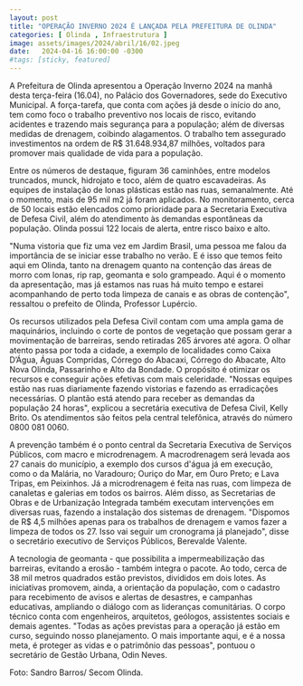 ```yaml
---
layout: post
title: "OPERAÇÃO INVERNO 2024 É LANÇADA PELA PREFEITURA DE OLINDA"
categories: [ Olinda , Infraestrutura ]
image: assets/images/2024/abril/16/02.jpeg
date:   2024-04-16 16:00:00 -0300
#tags: [sticky, featured]
---
```

A Prefeitura de Olinda apresentou a Operação Inverno 2024 na manhã desta terça-feira (16.04), no Palácio dos Governadores, sede do Executivo Municipal. A força-tarefa, que conta com ações já desde o início do ano, tem como foco o trabalho preventivo nos locais de risco, evitando acidentes e trazendo mais segurança para a população; além de diversas medidas de drenagem, coibindo alagamentos. O trabalho tem assegurado investimentos na ordem de R$ 31.648.934,87 milhões, voltados para promover mais qualidade de vida para a população.

Entre os números de destaque, figuram 36 caminhões, entre modelos truncados, munck, hidrojato e toco, além de quatro escavadeiras. As equipes de instalação de lonas plásticas estão nas ruas, semanalmente. Até o momento, mais de 95 mil m2 já foram aplicados. No monitoramento, cerca de 50 locais estão elencados como prioridade para a Secretaria Executiva de Defesa Civil, além do atendimento às demandas espontâneas da população. Olinda possui 122 locais de alerta, entre risco baixo e alto.

"Numa vistoria que fiz uma vez em Jardim Brasil, uma pessoa me falou da importância de se iniciar esse trabalho no verão. E é isso que temos feito aqui em Olinda, tanto na drenagem quanto na contenção das áreas de morro com lonas, rip rap, geomanta e solo grampeado. Aqui é o momento da apresentação, mas já estamos nas ruas há muito tempo e estarei acompanhando de perto toda limpeza de canais e as obras de contenção", ressaltou o prefeito de Olinda, Professor Lupércio.

Os recursos utilizados pela Defesa Civil contam com uma ampla gama de maquinários, incluindo o corte de pontos de vegetação que possam gerar a movimentação de barreiras, sendo retiradas 265 árvores até agora. O olhar atento passa por toda a cidade, a exemplo de localidades como Caixa D’Água, Águas Compridas, Córrego do Abacaxi, Córrego do Abacate, Alto Nova Olinda, Passarinho e Alto da Bondade. O propósito é otimizar os recursos e conseguir ações efetivas com mais celeridade. "Nossas equipes estão nas ruas diariamente fazendo vistorias e fazendo as erradicações necessárias. O plantão está atendo para receber as demandas da população 24 horas", explicou a secretária executiva de Defesa Civil, Kelly Brito. Os atendimentos são feitos pela central telefônica, através do número 0800 081 0060.

A prevenção também é o ponto central da Secretaria Executiva de Serviços Públicos, com macro e microdrenagem. A macrodrenagem será levada aos 27 canais do município, a exemplo dos cursos d'água já em execução, como o da Malária, no Varadouro; Ouriço do Mar, em Ouro Preto; e Lava Tripas, em Peixinhos. Já a microdrenagem é feita nas ruas, com limpeza de canaletas e galerias em todos os bairros. Além disso, as Secretarias de Obras e de Urbanização Integrada também executam intervenções em diversas ruas, fazendo a instalação dos sistemas de drenagem. "Dispomos de R$ 4,5 milhões apenas para os trabalhos de drenagem e vamos fazer a limpeza de todos os 27. Isso vai seguir um cronograma já planejado", disse o secretário executivo de Serviços Públicos, Berevalde Valente.

A tecnologia de geomanta - que possibilita a impermeabilização das barreiras, evitando a erosão - também integra o pacote. Ao todo, cerca de 38 mil metros quadrados estão previstos, divididos em dois lotes. As iniciativas promovem, ainda, a orientação da população, com o cadastro para recebimento de avisos e alertas de desastres, e campanhas educativas, ampliando o diálogo com as lideranças comunitárias. O corpo técnico conta com engenheiros, arquitetos, geólogos, assistentes sociais e demais agentes. "Todas as ações previstas para a operação já estão em curso, seguindo nosso planejamento. O mais importante aqui, e é a nossa meta, é proteger as vidas e o patrimônio das pessoas", pontuou o secretário de Gestão Urbana, Odin Neves.

Foto: Sandro Barros/ Secom Olinda.
